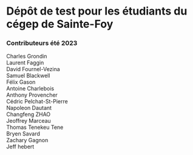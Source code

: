 # Dépôt de test pour les étudiants du cégep de Sainte-Foy

### Contributeurs été 2023
Charles Grondin  
Laurent Faggin  
David Fournel-Vezina  
Samuel Blackwell  
Félix Gason  
Antoine Charlebois  
Anthony Provencher  
Cédric Pelchat-St-Pierre  
Napoleon Dautant  
Changfeng ZHAO  
Jeoffrey Marceau  
Thomas Tenekeu Tene  
Bryen Savard  
Zachary Gagnon  
Jeff hebert  